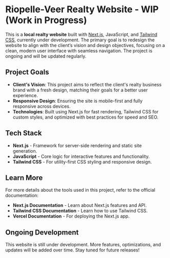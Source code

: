 # Riopelle-Veer Realty Website - WIP (Work in Progress)

This is a **local realty website** built with [Next.js](https://nextjs.org/), JavaScript, and [Tailwind CSS](https://tailwindcss.com/), currently under development. The primary goal is to redesign the website to align with the client’s vision and design objectives, focusing on a clean, modern user interface with seamless navigation. The project is ongoing and will be updated regularly.

## Project Goals
* **Client's Vision**: This project aims to reflect the client's realty business brand with a fresh design, matching their goals for a better user experience.
* **Responsive Design**: Ensuring the site is mobile-first and fully responsive across devices.
* **Technologies**: Built using Next.js for fast rendering, Tailwind CSS for custom styles, and optimized with best practices for speed and SEO.

## Tech Stack
* **Next.js** - Framework for server-side rendering and static site generation.
* **JavaScript** - Core logic for interactive features and functionality.
* **Tailwind CSS** - For utility-first CSS styling and responsive design.

## Learn More
For more details about the tools used in this project, refer to the official documentation:

* **Next.js Documentation** - Learn about Next.js features and API.
* **Tailwind CSS Documentation** - Learn how to use Tailwind CSS.
* **Vercel Documentation** - For deploying the Next.js app.

## Ongoing Development
This website is still under development. More features, optimizations, and updates will be added over time. Stay tuned for future releases!